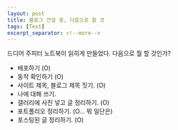 ```yaml
---
layout: post
title: 블로그 건설 중, 다음으로 할 것
tags: [Test]
excerpt_separator: <!--more-->
---
```


드디어 주피터 노트북이 읽히게 만들었다. 다음으로 뭘 할 것인가?     
<!--more-->

- 배포하기 (O)    
- 동작 확인하기 (O)    
- 사이트 제목, 블로그 제목 짓기. (O)  
- 나에 대해 쓰기.    
- 갤러리에 사진 넣고 글 정리하기. (O)    
- 포트폴리오 정리하기. (O... 뭐 일단은)  
- 포스팅된 글 정리하기.  (O)  
